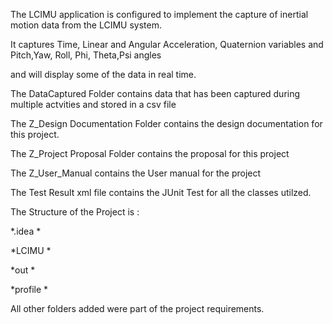 The LCIMU application is configured to implement the capture of inertial motion data from the LCIMU system.

It captures Time, Linear and Angular Acceleration, Quaternion variables and Pitch,Yaw, Roll, Phi, Theta,Psi angles

and will display some of the data in real time.

The DataCaptured Folder contains data that has been captured during multiple actvities and stored in a csv file

The Z_Design Documentation Folder contains the design documentation for this project.

The Z_Project Proposal Folder contains the proposal for this project

The Z_User_Manual contains the User manual for the project

The Test Result xml file contains the JUnit Test for all the classes utilzed.

The Structure of the Project is :

*.idea *

*LCIMU *

*out *

*profile *

All other folders added were part of the project requirements.
